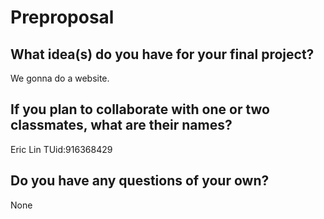 # Preproposal

## What idea(s) do you have for your final project?

We gonna do a website.

## If you plan to collaborate with one or two classmates, what are their names?

Eric Lin 
TUid:916368429

## Do you have any questions of your own?

None
